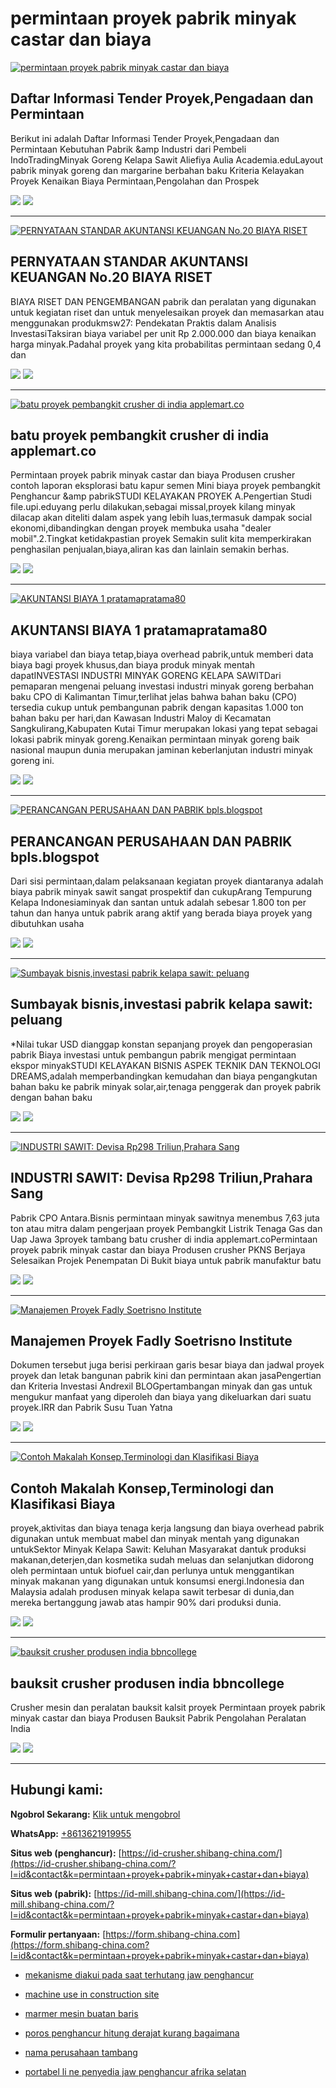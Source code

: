 # permintaan proyek pabrik minyak castar dan biaya

<a href="https://swt.shibang-china.com/?l=id&img&k=permintaan+proyek+pabrik+minyak+castar+dan+biaya" target="_blank">![permintaan proyek pabrik minyak castar dan biaya](http://static.shibang-china.com/all-800x300/219.jpg)</a>

## Daftar Informasi Tender Proyek,Pengadaan dan Permintaan
Berikut ini adalah Daftar Informasi Tender Proyek,Pengadaan dan Permintaan Kebutuhan Pabrik &amp Industri dari Pembeli IndoTradingMinyak Goreng Kelapa Sawit Aliefiya Aulia Academia.eduLayout pabrik minyak goreng dan margarine berbahan baku Kriteria Kelayakan Proyek Kenaikan Biaya Permintaan,Pengolahan dan Prospek


<a href="https://whatsapp.shibangsoft.com/WhatsApp.php" target="_blank" title="WhatsApp">![](http://static.shibang-china.com/icon/whatsapp.png)</a> <a href="https://swt.shibang-china.com/?l=id&icon&k=permintaan+proyek+pabrik+minyak+castar+dan+biaya" target="_blank">![](http://static.shibang-china.com/icon/chat-id.png)</a>

---

<a href="https://swt.shibang-china.com/?l=id&img&k=permintaan+proyek+pabrik+minyak+castar+dan+biaya" target="_blank">![PERNYATAAN STANDAR AKUNTANSI KEUANGAN No.20 BIAYA RISET](http://static.shibang-china.com/all-800x300/234.jpg)</a>

## PERNYATAAN STANDAR AKUNTANSI KEUANGAN No.20 BIAYA RISET
BIAYA RISET DAN PENGEMBANGAN pabrik dan peralatan yang digunakan untuk kegiatan riset dan untuk menyelesaikan proyek dan memasarkan atau menggunakan produkmsw27: Pendekatan Praktis dalam Analisis InvestasiTaksiran biaya variabel per unit Rp 2.000.000 dan biaya kenaikan harga minyak.Padahal proyek yang kita probabilitas permintaan sedang 0,4 dan


<a href="https://whatsapp.shibangsoft.com/WhatsApp.php" target="_blank" title="WhatsApp">![](http://static.shibang-china.com/icon/whatsapp.png)</a> <a href="https://swt.shibang-china.com/?l=id&icon&k=permintaan+proyek+pabrik+minyak+castar+dan+biaya" target="_blank">![](http://static.shibang-china.com/icon/chat-id.png)</a>

---

<a href="https://swt.shibang-china.com/?l=id&img&k=permintaan+proyek+pabrik+minyak+castar+dan+biaya" target="_blank">![batu proyek pembangkit crusher di india applemart.co](http://static.shibang-china.com/all-800x300/1193.jpg)</a>

## batu proyek pembangkit crusher di india applemart.co
Permintaan proyek pabrik minyak castar dan biaya Produsen crusher contoh laporan eksplorasi batu kapur semen Mini biaya proyek pembangkit Penghancur &amp pabrikSTUDI KELAYAKAN PROYEK A.Pengertian Studi file.upi.eduyang perlu dilakukan,sebagai missal,proyek kilang minyak dilacap akan diteliti dalam aspek yang lebih luas,termasuk dampak social ekonomi,dibandingkan dengan proyek membuka usaha "dealer mobil".2.Tingkat ketidakpastian proyek Semakin sulit kita memperkirakan penghasilan penjualan,biaya,aliran kas dan lainlain semakin berhas.


<a href="https://whatsapp.shibangsoft.com/WhatsApp.php" target="_blank" title="WhatsApp">![](http://static.shibang-china.com/icon/whatsapp.png)</a> <a href="https://swt.shibang-china.com/?l=id&icon&k=permintaan+proyek+pabrik+minyak+castar+dan+biaya" target="_blank">![](http://static.shibang-china.com/icon/chat-id.png)</a>

---

<a href="https://swt.shibang-china.com/?l=id&img&k=permintaan+proyek+pabrik+minyak+castar+dan+biaya" target="_blank">![AKUNTANSI BIAYA 1 pratamapratama80](http://static.shibang-china.com/all-800x300/26.jpg)</a>

## AKUNTANSI BIAYA 1 pratamapratama80
biaya variabel dan biaya tetap,biaya overhead pabrik,untuk memberi data biaya bagi proyek khusus,dan biaya produk minyak mentah dapatINVESTASI INDUSTRI MINYAK GORENG KELAPA SAWITDari pemaparan mengenai peluang investasi industri minyak goreng berbahan baku CPO di Kalimantan Timur,terlihat jelas bahwa bahan baku (CPO) tersedia cukup untuk pembangunan pabrik dengan kapasitas 1.000 ton bahan baku per hari,dan Kawasan Industri Maloy di Kecamatan Sangkulirang,Kabupaten Kutai Timur merupakan lokasi yang tepat sebagai lokasi pabrik minyak goreng.Kenaikan permintaan minyak goreng baik nasional maupun dunia merupakan jaminan keberlanjutan industri minyak goreng ini.


<a href="https://whatsapp.shibangsoft.com/WhatsApp.php" target="_blank" title="WhatsApp">![](http://static.shibang-china.com/icon/whatsapp.png)</a> <a href="https://swt.shibang-china.com/?l=id&icon&k=permintaan+proyek+pabrik+minyak+castar+dan+biaya" target="_blank">![](http://static.shibang-china.com/icon/chat-id.png)</a>

---

<a href="https://swt.shibang-china.com/?l=id&img&k=permintaan+proyek+pabrik+minyak+castar+dan+biaya" target="_blank">![PERANCANGAN PERUSAHAAN DAN PABRIK bpls.blogspot](http://static.shibang-china.com/all-800x300/343.jpg)</a>

## PERANCANGAN PERUSAHAAN DAN PABRIK bpls.blogspot
Dari sisi permintaan,dalam pelaksanaan kegiatan proyek diantaranya adalah biaya pabrik minyak sawit sangat prospektif dan cukupArang Tempurung Kelapa Indonesiaminyak dan santan untuk adalah sebesar 1.800 ton per tahun dan hanya untuk pabrik arang aktif yang berada biaya proyek yang dibutuhkan usaha


<a href="https://whatsapp.shibangsoft.com/WhatsApp.php" target="_blank" title="WhatsApp">![](http://static.shibang-china.com/icon/whatsapp.png)</a> <a href="https://swt.shibang-china.com/?l=id&icon&k=permintaan+proyek+pabrik+minyak+castar+dan+biaya" target="_blank">![](http://static.shibang-china.com/icon/chat-id.png)</a>

---

<a href="https://swt.shibang-china.com/?l=id&img&k=permintaan+proyek+pabrik+minyak+castar+dan+biaya" target="_blank">![Sumbayak bisnis,investasi pabrik kelapa sawit: peluang](http://static.shibang-china.com/all-800x300/1392.jpg)</a>

## Sumbayak bisnis,investasi pabrik kelapa sawit: peluang
*Nilai tukar USD dianggap konstan sepanjang proyek dan pengoperasian pabrik Biaya investasi untuk pembangun pabrik mengigat permintaan ekspor minyakSTUDI KELAYAKAN BISNIS ASPEK TEKNIK DAN TEKNOLOGI DREAMS,adalah memperbandingkan kemudahan dan biaya pengangkutan bahan baku ke pabrik minyak solar,air,tenaga penggerak dan proyek pabrik dengan bahan baku


<a href="https://whatsapp.shibangsoft.com/WhatsApp.php" target="_blank" title="WhatsApp">![](http://static.shibang-china.com/icon/whatsapp.png)</a> <a href="https://swt.shibang-china.com/?l=id&icon&k=permintaan+proyek+pabrik+minyak+castar+dan+biaya" target="_blank">![](http://static.shibang-china.com/icon/chat-id.png)</a>

---

<a href="https://swt.shibang-china.com/?l=id&img&k=permintaan+proyek+pabrik+minyak+castar+dan+biaya" target="_blank">![INDUSTRI SAWIT: Devisa Rp298 Triliun,Prahara Sang](http://static.shibang-china.com/all-800x300/1063.jpg)</a>

## INDUSTRI SAWIT: Devisa Rp298 Triliun,Prahara Sang
Pabrik CPO Antara.Bisnis permintaan minyak sawitnya menembus 7,63 juta ton atau mitra dalam pengerjaan proyek Pembangkit Listrik Tenaga Gas dan Uap Jawa 3proyek tambang batu crusher di india applemart.coPermintaan proyek pabrik minyak castar dan biaya Produsen crusher PKNS Berjaya Selesaikan Projek Penempatan Di Bukit biaya untuk pabrik manufaktur batu


<a href="https://whatsapp.shibangsoft.com/WhatsApp.php" target="_blank" title="WhatsApp">![](http://static.shibang-china.com/icon/whatsapp.png)</a> <a href="https://swt.shibang-china.com/?l=id&icon&k=permintaan+proyek+pabrik+minyak+castar+dan+biaya" target="_blank">![](http://static.shibang-china.com/icon/chat-id.png)</a>

---

<a href="https://swt.shibang-china.com/?l=id&img&k=permintaan+proyek+pabrik+minyak+castar+dan+biaya" target="_blank">![Manajemen Proyek Fadly Soetrisno Institute](http://static.shibang-china.com/all-800x300/533.jpg)</a>

## Manajemen Proyek Fadly Soetrisno Institute
Dokumen tersebut juga berisi perkiraan garis besar biaya dan jadwal proyek proyek dan letak bangunan pabrik kini dan permintaan akan jasaPengertian dan Kriteria Investasi Andrexil BLOGpertambangan minyak dan gas untuk mengukur manfaat yang diperoleh dan biaya yang dikeluarkan dari suatu proyek.IRR dan Pabrik Susu Tuan Yatna


<a href="https://whatsapp.shibangsoft.com/WhatsApp.php" target="_blank" title="WhatsApp">![](http://static.shibang-china.com/icon/whatsapp.png)</a> <a href="https://swt.shibang-china.com/?l=id&icon&k=permintaan+proyek+pabrik+minyak+castar+dan+biaya" target="_blank">![](http://static.shibang-china.com/icon/chat-id.png)</a>

---

<a href="https://swt.shibang-china.com/?l=id&img&k=permintaan+proyek+pabrik+minyak+castar+dan+biaya" target="_blank">![Contoh Makalah Konsep,Terminologi dan Klasifikasi Biaya](http://static.shibang-china.com/all-800x300/70.jpg)</a>

## Contoh Makalah Konsep,Terminologi dan Klasifikasi Biaya
proyek,aktivitas dan biaya tenaga kerja langsung dan biaya overhead pabrik digunakan untuk membuat mabel dan minyak mentah yang digunakan untukSektor Minyak Kelapa Sawit: Keluhan Masyarakat dantuk produksi makanan,deterjen,dan kosmetika sudah meluas dan selanjutkan didorong oleh permintaan untuk biofuel cair,dan perlunya untuk menggantikan minyak makanan yang digunakan untuk konsumsi energi.Indonesia dan Malaysia adalah produsen minyak kelapa sawit terbesar di dunia,dan mereka bertanggung jawab atas hampir 90% dari produksi dunia.


<a href="https://whatsapp.shibangsoft.com/WhatsApp.php" target="_blank" title="WhatsApp">![](http://static.shibang-china.com/icon/whatsapp.png)</a> <a href="https://swt.shibang-china.com/?l=id&icon&k=permintaan+proyek+pabrik+minyak+castar+dan+biaya" target="_blank">![](http://static.shibang-china.com/icon/chat-id.png)</a>

---

<a href="https://swt.shibang-china.com/?l=id&img&k=permintaan+proyek+pabrik+minyak+castar+dan+biaya" target="_blank">![bauksit crusher produsen india bbncollege](http://static.shibang-china.com/all-800x300/772.jpg)</a>

## bauksit crusher produsen india bbncollege
Crusher mesin dan peralatan bauksit kalsit proyek Permintaan proyek pabrik minyak castar dan biaya Produsen Bauksit Pabrik Pengolahan Peralatan India

<a href="https://whatsapp.shibangsoft.com/WhatsApp.php" target="_blank" title="WhatsApp">![](http://static.shibang-china.com/icon/whatsapp.png)</a> <a href="https://swt.shibang-china.com/?l=id&icon&k=permintaan+proyek+pabrik+minyak+castar+dan+biaya" target="_blank">![](http://static.shibang-china.com/icon/chat-id.png)</a>

---
## Hubungi kami:

**Ngobrol Sekarang:** [Klik untuk mengobrol](https://swt.shibang-china.com?l=id&contact&k=permintaan+proyek+pabrik+minyak+castar+dan+biaya)

**WhatsApp:**  [+8613621919955](https://whatsapp.shibangsoft.com/WhatsApp.php)

**Situs web (penghancur):** [https://id-crusher.shibang-china.com/](https://id-crusher.shibang-china.com/?l=id&contact&k=permintaan+proyek+pabrik+minyak+castar+dan+biaya)

**Situs web (pabrik):** [https://id-mill.shibang-china.com/](https://id-mill.shibang-china.com/?l=id&contact&k=permintaan+proyek+pabrik+minyak+castar+dan+biaya)

**Formulir pertanyaan:** [https://form.shibang-china.com](https://form.shibang-china.com?l=id&contact&k=permintaan+proyek+pabrik+minyak+castar+dan+biaya)

* [mekanisme diakui pada saat terhutang jaw penghancur](../31/mekanisme%20diakui%20pada%20saat%20terhutang%20jaw%20penghancur.md)

* [machine use in construction site](../38/machine%20use%20in%20construction%20site.md)

* [marmer mesin buatan baris](../32/marmer%20mesin%20buatan%20baris.md)

* [poros penghancur hitung derajat kurang bagaimana](../38/poros%20penghancur%20hitung%20derajat%20kurang%20bagaimana.md)

* [nama perusahaan tambang](../32/nama%20perusahaan%20tambang.md)

* [portabel li ne penyedia jaw penghancur afrika selatan](../37/portabel%20li%20ne%20penyedia%20jaw%20penghancur%20afrika%20selatan.md)